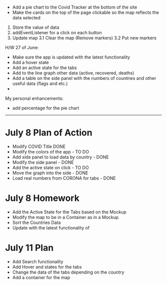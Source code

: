 - Add a pie chart to the Covid Tracker at the bottom of the site
- Make the cards on the top of the page clickable so the map reflects the data selected

1. Store the value of data
2. addEventListener for a click on each button
3. Update map
   3.1 Clear the map (Remove markers)
   3.2 Put new markers

H/W 27 of June:

- Make sure the app is updated with the latest functionality
- Add a hover state
- Add an active state for the tabs
- Add to the line graph other data (active, recovered, deaths)
- Add a table on the side panel with the numbers of countries and other useful data (flags and etc.)
-

My personal enhancements:

- add percentage for the pie chart

---

# July 8 Plan of Action

- Modify COVID Title DONE
- Modify the colors of the app - TO DO
- Add side panel to load data by country - DONE
- Modify the side panel - DONE
- Add the active state on click - TO DO
- Move the graph into the side - DONE
- Load real numbers from CORONA for tabs - DONE

# July 8 Homework

- Add the Active State for the Tabs based on the Mockup
- Modify the map to be in a Container as in a Mockup
- Sort the Countries Data
- Update with the latest functionality of

# July 11 Plan

- Add Search functionality
- Add Hover and states for the tabs
- Change the data of the tabs depending on the country
- Add a container for the map
